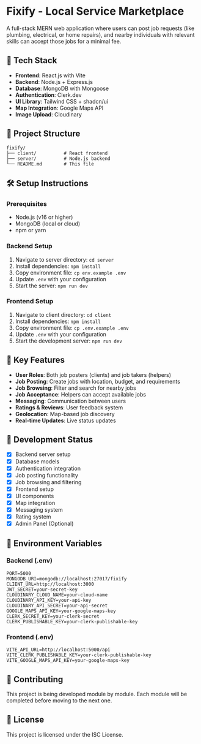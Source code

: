 # Fixify - Local Service Marketplace

A full-stack MERN web application where users can post job requests (like plumbing, electrical, or home repairs), and nearby individuals with relevant skills can accept those jobs for a minimal fee.

## 🚀 Tech Stack

- **Frontend**: React.js with Vite
- **Backend**: Node.js + Express.js
- **Database**: MongoDB with Mongoose
- **Authentication**: Clerk.dev
- **UI Library**: Tailwind CSS + shadcn/ui
- **Map Integration**: Google Maps API
- **Image Upload**: Cloudinary

## 📁 Project Structure

```
fixify/
├── client/          # React frontend
├── server/          # Node.js backend
└── README.md        # This file
```

## 🛠️ Setup Instructions

### Prerequisites
- Node.js (v16 or higher)
- MongoDB (local or cloud)
- npm or yarn

### Backend Setup
1. Navigate to server directory: `cd server`
2. Install dependencies: `npm install`
3. Copy environment file: `cp env.example .env`
4. Update `.env` with your configuration
5. Start the server: `npm run dev`

### Frontend Setup
1. Navigate to client directory: `cd client`
2. Install dependencies: `npm install`
3. Copy environment file: `cp .env.example .env`
4. Update `.env` with your configuration
5. Start the development server: `npm run dev`

## 🎯 Key Features

- **User Roles**: Both job posters (clients) and job takers (helpers)
- **Job Posting**: Create jobs with location, budget, and requirements
- **Job Browsing**: Filter and search for nearby jobs
- **Job Acceptance**: Helpers can accept available jobs
- **Messaging**: Communication between users
- **Ratings & Reviews**: User feedback system
- **Geolocation**: Map-based job discovery
- **Real-time Updates**: Live status updates

## 🔧 Development Status

- [x] Backend server setup
- [x] Database models
- [x] Authentication integration
- [x] Job posting functionality
- [x] Job browsing and filtering
- [x] Frontend setup
- [x] UI components
- [x] Map integration
- [x] Messaging system
- [x] Rating system
- [x] Admin Panel (Optional)

## 📝 Environment Variables

### Backend (.env)
```
PORT=5000
MONGODB_URI=mongodb://localhost:27017/fixify
CLIENT_URL=http://localhost:3000
JWT_SECRET=your-secret-key
CLOUDINARY_CLOUD_NAME=your-cloud-name
CLOUDINARY_API_KEY=your-api-key
CLOUDINARY_API_SECRET=your-api-secret
GOOGLE_MAPS_API_KEY=your-google-maps-key
CLERK_SECRET_KEY=your-clerk-secret
CLERK_PUBLISHABLE_KEY=your-clerk-publishable-key
```

### Frontend (.env)
```
VITE_API_URL=http://localhost:5000/api
VITE_CLERK_PUBLISHABLE_KEY=your-clerk-publishable-key
VITE_GOOGLE_MAPS_API_KEY=your-google-maps-key
```

## 🤝 Contributing

This project is being developed module by module. Each module will be completed before moving to the next one.

## 📄 License

This project is licensed under the ISC License. 